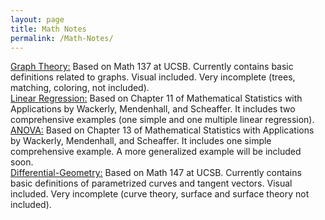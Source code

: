 ```yaml
---
layout: page
title: Math Notes
permalink: /Math-Notes/
---
```

[Graph Theory:](https://czsding40925.github.io/Graph-Basics) Based on Math 137 at UCSB. Currently contains basic definitions related to graphs. Visual included. Very incomplete (trees, matching, coloring, not included). <br>
[Linear Regression:](https://czsding40925.github.io/Linear-Regression) Based on Chapter 11 of Mathematical Statistics with Applications by Wackerly, Mendenhall, and Scheaffer. It includes two comprehensive examples (one simple and one multiple linear regression). <br>
[ANOVA:](https://czsding40925.github.io/ANOVA) Based on Chapter 13 of Mathematical Statistics with Applications by Wackerly, Mendenhall, and Scheaffer. It includes one simple comprehensive example. A more generalized example will be included soon. <br>
[Differential-Geometry:](https://czsding40925.github.io/Differential-Geometry) Based on Math 147 at UCSB. Currently contains basic definitions of parametrized curves and tangent vectors. Visual included. Very incomplete (curve theory, surface and surface theory not included). <br>